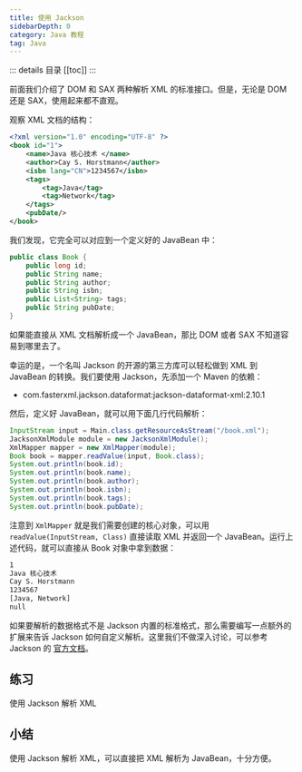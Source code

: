 ```yaml
---
title: 使用 Jackson
sidebarDepth: 0
category: Java 教程
tag: Java
---
```


::: details 目录
[[toc]]
:::

前面我们介绍了 DOM 和 SAX 两种解析 XML 的标准接口。但是，无论是 DOM 还是 SAX，使用起来都不直观。

观察 XML 文档的结构：

```xml
<?xml version="1.0" encoding="UTF-8" ?>
<book id="1">
    <name>Java 核心技术 </name>
    <author>Cay S. Horstmann</author>
    <isbn lang="CN">1234567</isbn>
    <tags>
        <tag>Java</tag>
        <tag>Network</tag>
    </tags>
    <pubDate/>
</book>
```

我们发现，它完全可以对应到一个定义好的 JavaBean 中：

```java
public class Book {
    public long id;
    public String name;
    public String author;
    public String isbn;
    public List<String> tags;
    public String pubDate;
}
```

如果能直接从 XML 文档解析成一个 JavaBean，那比 DOM 或者 SAX 不知道容易到哪里去了。

幸运的是，一个名叫 Jackson 的开源的第三方库可以轻松做到 XML 到 JavaBean 的转换。我们要使用 Jackson，先添加一个 Maven 的依赖：

- com.fasterxml.jackson.dataformat:jackson-dataformat-xml:2.10.1

然后，定义好 JavaBean，就可以用下面几行代码解析：

```java
InputStream input = Main.class.getResourceAsStream("/book.xml");
JacksonXmlModule module = new JacksonXmlModule();
XmlMapper mapper = new XmlMapper(module);
Book book = mapper.readValue(input, Book.class);
System.out.println(book.id);
System.out.println(book.name);
System.out.println(book.author);
System.out.println(book.isbn);
System.out.println(book.tags);
System.out.println(book.pubDate);
```

注意到 `XmlMapper` 就是我们需要创建的核心对象，可以用 `readValue(InputStream, Class)` 直接读取 XML 并返回一个 JavaBean。运行上述代码，就可以直接从 Book 对象中拿到数据：

```sh
1
Java 核心技术
Cay S. Horstmann
1234567
[Java, Network]
null
```

如果要解析的数据格式不是 Jackson 内置的标准格式，那么需要编写一点额外的扩展来告诉 Jackson 如何自定义解析。这里我们不做深入讨论，可以参考 Jackson 的 [官方文档](https://github.com/FasterXML/jackson)。

## 练习

使用 Jackson 解析 XML

## 小结

使用 Jackson 解析 XML，可以直接把 XML 解析为 JavaBean，十分方便。

